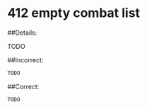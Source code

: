 # 412 empty combat list

##Details:

TODO

##Incorrect:

```markdown
TODO
```

##Correct:

```markdown
TODO
```